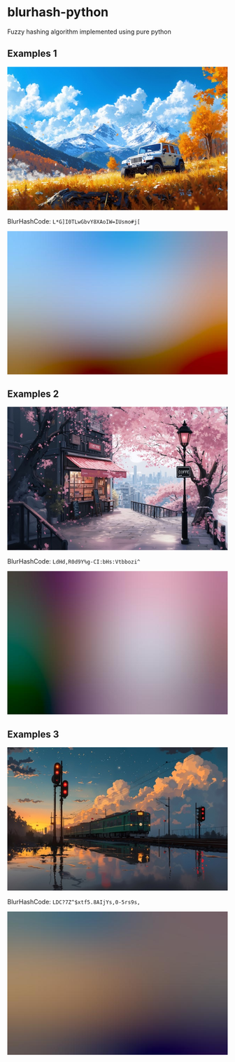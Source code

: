 # blurhash-python
Fuzzy hashing algorithm implemented using pure python

## Examples 1

![E01](static/0000.jpg)

BlurHashCode: `L*G]I0TLwGbvY8XAoIW=IUsmo#j[`

![E01_1](static/0000_blurhash.jpg)

## Examples 2

![E02](static/0001.jpg)

BlurHashCode: `LdHd,R0d9Y%g-CI:bHs:Vtbbozi^`

![E02_1](static/0001_blurhash.jpg)

## Examples 3

![E03](static/0002.jpg)

BlurHashCode: `LDC?7Z^$xtf5.8AIjYs,0-5rs9s,`

![E03_1](static/0002_blurhash.jpg)
